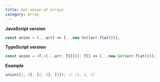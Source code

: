 ```yaml
---
title: Get union of arrays
category: Array
---
```


**JavaScript version**

```js
const union = (...arr) => [...new Set(arr.flat())];
```

**TypeScript version**

```js
const union = <T,>(...arr: T[][]): T[] => [...new Set(arr.flat())];
```

**Example**

```js
union([1, 2], [2, 3], [3]); // [1, 2, 3]
```
